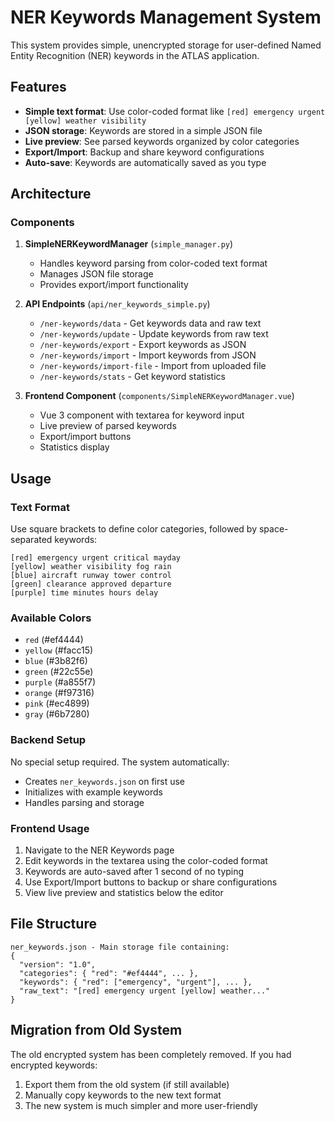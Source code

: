 # NER Keywords Management System

This system provides simple, unencrypted storage for user-defined Named Entity Recognition (NER) keywords in the ATLAS application.

## Features

- **Simple text format**: Use color-coded format like `[red] emergency urgent [yellow] weather visibility`
- **JSON storage**: Keywords are stored in a simple JSON file
- **Live preview**: See parsed keywords organized by color categories
- **Export/Import**: Backup and share keyword configurations
- **Auto-save**: Keywords are automatically saved as you type

## Architecture

### Components

1. **SimpleNERKeywordManager** (`simple_manager.py`)
   - Handles keyword parsing from color-coded text format
   - Manages JSON file storage
   - Provides export/import functionality

2. **API Endpoints** (`api/ner_keywords_simple.py`)
   - `/ner-keywords/data` - Get keywords data and raw text
   - `/ner-keywords/update` - Update keywords from raw text
   - `/ner-keywords/export` - Export keywords as JSON
   - `/ner-keywords/import` - Import keywords from JSON
   - `/ner-keywords/import-file` - Import from uploaded file
   - `/ner-keywords/stats` - Get keyword statistics

3. **Frontend Component** (`components/SimpleNERKeywordManager.vue`)
   - Vue 3 component with textarea for keyword input
   - Live preview of parsed keywords
   - Export/import buttons
   - Statistics display

## Usage

### Text Format

Use square brackets to define color categories, followed by space-separated keywords:

```
[red] emergency urgent critical mayday
[yellow] weather visibility fog rain
[blue] aircraft runway tower control
[green] clearance approved departure
[purple] time minutes hours delay
```

### Available Colors

- `red` (#ef4444)
- `yellow` (#facc15)
- `blue` (#3b82f6)
- `green` (#22c55e)
- `purple` (#a855f7)
- `orange` (#f97316)
- `pink` (#ec4899)
- `gray` (#6b7280)

### Backend Setup

No special setup required. The system automatically:
- Creates `ner_keywords.json` on first use
- Initializes with example keywords
- Handles parsing and storage

### Frontend Usage

1. Navigate to the NER Keywords page
2. Edit keywords in the textarea using the color-coded format
3. Keywords are auto-saved after 1 second of no typing
4. Use Export/Import buttons to backup or share configurations
5. View live preview and statistics below the editor

## File Structure

```
ner_keywords.json - Main storage file containing:
{
  "version": "1.0",
  "categories": { "red": "#ef4444", ... },
  "keywords": { "red": ["emergency", "urgent"], ... },
  "raw_text": "[red] emergency urgent [yellow] weather..."
}
```

## Migration from Old System

The old encrypted system has been completely removed. If you had encrypted keywords:
1. Export them from the old system (if still available)
2. Manually copy keywords to the new text format
3. The new system is much simpler and more user-friendly 
